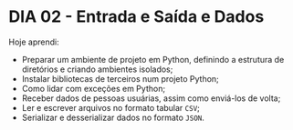# DIA 02 - Entrada e Saída e Dados

Hoje aprendi:

- Preparar um ambiente de projeto em Python, definindo a estrutura de diretórios e criando ambientes isolados;
- Instalar bibliotecas de terceiros num projeto Python;
- Como lidar com exceções em Python;
- Receber dados de pessoas usuárias, assim como enviá-los de volta;
- Ler e escrever arquivos no formato tabular `CSV`;
- Serializar e desserializar dados no formato `JSON`.

